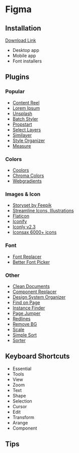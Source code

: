 # Figma

## Installation
[Download Link](https://www.figma.com/downloads/)
- Desktop app
- Mobile app
- Font installers


## Plugins
### Popular
- [Content Reel](https://www.figma.com/community/plugin/731627216655469013/Content-Reel)
- [Lorem Ipsum](https://www.figma.com/community/plugin/736000994034548392/Lorem-Ipsum)
- [Unsplash](https://www.figma.com/community/plugin/738454987945972471/Unsplash)
- [Batch Styler](https://www.figma.com/community/plugin/818203235789864127/Batch-Styler)
- [Propstart](https://www.figma.com/community/plugin/1116018586739867857/Propstar)
- [Select Layers](https://www.figma.com/community/plugin/799648692768237063/Select-Layers)
- [Similayer](https://www.figma.com/community/plugin/735733267883397781/Similayer)
- [Style Organizer](https://www.figma.com/community/plugin/816627069580757929/Style-Organizer)
- [Measure](https://www.figma.com/community/plugin/949750262028441524/Measurement)

### Colors
- [Coolors](https://www.figma.com/community/plugin/1068919813159975006/Coolors)
- [Chroma Colors](https://www.figma.com/community/plugin/739237058450529919/Chroma-Colors)
- [Webgradients](https://www.figma.com/community/plugin/802147585857776440/Webgradients)

### Images & Icon
- [Storyset by Feepik](https://www.figma.com/community/plugin/865232148477039928/Storyset-by-Freepik)
- [Streamline Icons, Illustrations](https://www.figma.com/community/plugin/852192486284901337/Streamline-Icons%2C-Illustrations%2C-Elements%2C-Emoji)
- [Flaticon](https://www.figma.com/community/plugin/1183020129233350982/Flaticon)
- [Iconify](https://www.figma.com/community/plugin/735098390272716381/Iconify)
- [Iconly v2.3](https://www.figma.com/community/plugin/861001888228800074/Iconly-v2.3)
- [Iconsax 6000+ icons](https://www.figma.com/community/plugin/1157650182274906132/Iconsax-6000%2B-icons)

### Font
- [Font Replacer](https://www.figma.com/community/plugin/738840446766071906/Font-Replacer)
- [Better Font Picker](https://www.figma.com/community/plugin/739922281164562258/Better-Font-Picker)

### Other
- [Clean Documents](https://www.figma.com/community/plugin/767379019764649932/Clean-Document)
- [Component Replacer](https://www.figma.com/community/plugin/748545064462894895/Component-Replacer)
- [Design System Organizer](https://www.figma.com/community/plugin/802579985985331070/Design-System-Organizer)
- [Find on Page](https://www.figma.com/community/plugin/949983833489656822/Find-in-page)
- [Instance Finder](https://www.figma.com/community/plugin/741895659787979282/Instance-Finder)
- [Page Jumper](https://www.figma.com/community/plugin/747923738427824830/Page-Jumper)
- [Redlines](https://www.figma.com/community/plugin/781354942292031141/Redlines)
- [Remove BG](https://www.figma.com/community/plugin/738992712906748191/Remove-BG)
- [Scale](https://www.figma.com/community/plugin/836326694968364056/Scale)
- [Simple Sort](https://www.figma.com/community/plugin/931578032226522167/Simple-Sort)
- [Sorter](https://www.figma.com/community/plugin/742038190980789811/Sorter)


## Keyboard Shortcuts
- Essential
- Tools
- View
- Zoom
- Text
- Shape
- Selection
- Cursor
- Edit
- Transform
- Arange
- Component

## Tips